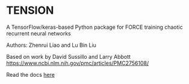 # TENSION
A TensorFlow/keras-based Python package for FORCE training chaotic recurrent neural networks

Authors: Zhenrui Liao and Lu Bin Liu

Based on work by David Sussillo and Larry Abbott
https://www.ncbi.nlm.nih.gov/pmc/articles/PMC2756108/

Read the docs [here](https://zhenruiliao.github.io/tension/index.html)
